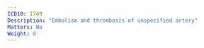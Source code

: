 ```yaml
---
ICD10: I749
Description: "Embolism and thrombosis of unspecified artery"
Matters: No
Weight: 0
---
```


